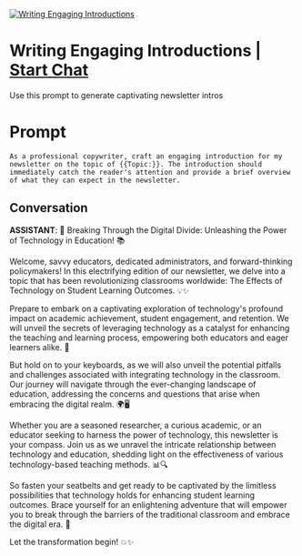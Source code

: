 
[![Writing Engaging Introductions](https://flow-prompt-covers.s3.us-west-1.amazonaws.com/icon/cute/cute_4.png)](https://gptcall.net/chat.html?data=%7B%22contact%22%3A%7B%22id%22%3A%22Pp9ZKLXLpPkjr9kt74TUb%22%2C%22flow%22%3Atrue%7D%7D)
# Writing Engaging Introductions | [Start Chat](https://gptcall.net/chat.html?data=%7B%22contact%22%3A%7B%22id%22%3A%22Pp9ZKLXLpPkjr9kt74TUb%22%2C%22flow%22%3Atrue%7D%7D)
Use this prompt to generate captivating newsletter intros

# Prompt

```
As a professional copywriter, craft an engaging introduction for my newsletter on the topic of {{Topic:}}. The introduction should immediately catch the reader's attention and provide a brief overview of what they can expect in the newsletter.
```

## Conversation

**ASSISTANT**: 📢 Breaking Through the Digital Divide: Unleashing the Power of Technology in Education! 📚



Welcome, savvy educators, dedicated administrators, and forward-thinking policymakers! In this electrifying edition of our newsletter, we delve into a topic that has been revolutionizing classrooms worldwide: The Effects of Technology on Student Learning Outcomes. 💡✨



Prepare to embark on a captivating exploration of technology's profound impact on academic achievement, student engagement, and retention. We will unveil the secrets of leveraging technology as a catalyst for enhancing the teaching and learning process, empowering both educators and eager learners alike. 🚀



But hold on to your keyboards, as we will also unveil the potential pitfalls and challenges associated with integrating technology in the classroom. Our journey will navigate through the ever-changing landscape of education, addressing the concerns and questions that arise when embracing the digital realm. 🌍🖥️



Whether you are a seasoned researcher, a curious academic, or an educator seeking to harness the power of technology, this newsletter is your compass. Join us as we unravel the intricate relationship between technology and education, shedding light on the effectiveness of various technology-based teaching methods. 📊🔍



So fasten your seatbelts and get ready to be captivated by the limitless possibilities that technology holds for enhancing student learning outcomes. Brace yourself for an enlightening adventure that will empower you to break through the barriers of the traditional classroom and embrace the digital era. 🌟



Let the transformation begin! 💥✨


